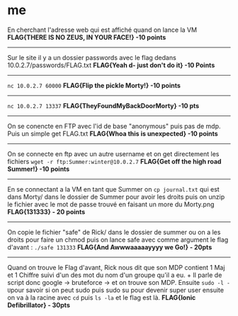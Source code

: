 # me
En cherchant l'adresse web qui est affiché quand on lance la VM
    **FLAG{THERE IS NO ZEUS, IN YOUR FACE!} -10 points**
_____________________________________________________
Sur le site il y a un dossier passwords avec le flag dedans 10.0.2.7/passwords/FLAG.txt
    **FLAG{Yeah d- just don't do it} -10 Points**
_____________________________________________________
`nc 10.0.2.7 60000`
	**FLAG{Flip the pickle Morty!} -10 points**
_____________________________________________________
`nc 10.0.2.7 13337`
	**FLAG{TheyFoundMyBackDoorMorty} -10 pts**
_____________________________________________________
On se conencte en FTP avec l'id de base "anonymous" puis pas de mdp. Puis un simple get FLAG.txt
	**FLAG{Whoa this is unexpected} -10 points**
_____________________________________________________
On se connecte en ftp avec un autre username et on get directement les fichiers `wget -r ftp:Summer:winter@10.0.2.7`
	**FLAG{Get off the high road Summer!} -10 points**
_____________________________________________________
En se connectant a la VM en tant que Summer on `cp journal.txt` qui est dans Morty/ dans le dossier de Summer pour avoir les droits puis on unzip le fichier avec le mot de passe trouvé en faisant un more du Morty.png
	**FLAG{131333} - 20 points**
_____________________________________________________
On copie le fichier "safe" de Rick/ dans le dossier de summer ou on a les droits pour faire un chmod puis on lance safe avec comme argument le flag d'avant : `./safe 131333`
	**FLAG{And Awwwaaaaayyyy we Go!} - 20pts**
_____________________________________________________
Quand on trouve le Flag d'avant, Rick nous dit que son MDP contient 1 Maj et 1 Chiffre suivi d'un des mot du nom d'un groupe qu'il a eu. + Il parle de script  donc google -> bruteforce -> et on trouve son MDP. Ensuite `sudo -l -U`pour savoir si on peut sudo puis sudo su pour devenir super user ensuite on va à la racine avec `cd` puis `ls -la` et le flag est là.
	**FLAG{Ionic Defibrillator} - 30pts**

